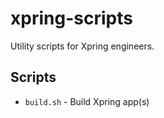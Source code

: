 # xpring-scripts

Utility scripts for Xpring engineers.

## Scripts
* `build.sh` - Build Xpring app(s)